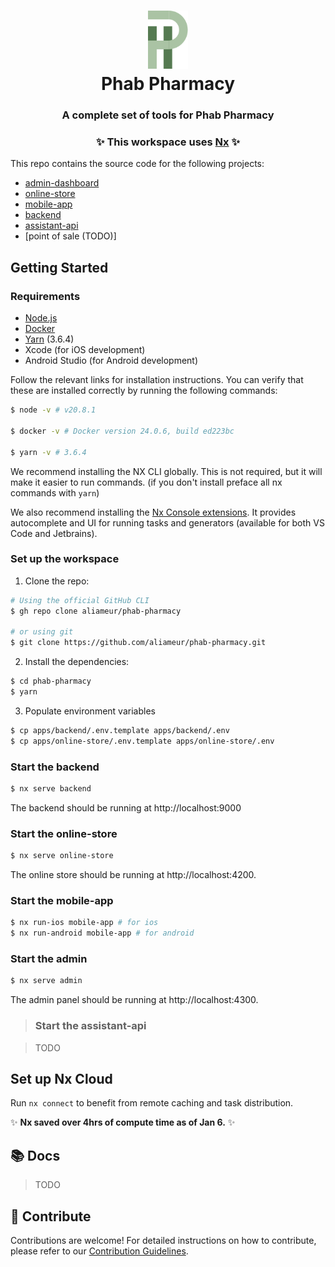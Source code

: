 <h1 align="center">
<img width="64" src="/assets/logo.svg" alt="Phab Pharmacy"/>
<br>
Phab Pharmacy
</h1>

<h3 align="center">A complete set of tools for Phab Pharmacy</h3>
<h3 align="center">✨ This workspace uses <a href="https://nx.dev">Nx</a> ✨</h3>

This repo contains the source code for the following projects:

- [admin-dashboard](https://github.com/aliameur/phab-pharmacy/tree/main/apps/admin)
- [online-store](https://github.com/aliameur/phab-pharmacy/tree/main/apps/online-store)
- [mobile-app](https://github.com/aliameur/phab-pharmacy/tree/main/apps/mobile-app)
- [backend](https://github.com/aliameur/phab-pharmacy/tree/main/apps/backend)
- [assistant-api](https://github.com/aliameur/phab-pharmacy/tree/main/apps/assistant)
- [point of sale (TODO)]

## Getting Started

### Requirements

- [Node.js](https://nodejs.org/en/download/)
- [Docker](https://docs.docker.com/install/)
- [Yarn](https://yarnpkg.com) (3.6.4)
- Xcode (for iOS development)
- Android Studio (for Android development)

Follow the relevant links for installation instructions. You can verify that these are installed correctly by running the following commands:

```bash
$ node -v # v20.8.1

$ docker -v # Docker version 24.0.6, build ed223bc

$ yarn -v # 3.6.4
```

We recommend installing the NX CLI globally. This is not required, but it will make it easier to run commands. (if you don't install preface all nx commands with `yarn`)

We also recommend installing the [Nx Console extensions](https://nx.dev/nx-console). It provides autocomplete and UI for running tasks and generators (available for both VS Code and Jetbrains).

### Set up the workspace

1. Clone the repo:

```bash
# Using the official GitHub CLI
$ gh repo clone aliameur/phab-pharmacy

# or using git
$ git clone https://github.com/aliameur/phab-pharmacy.git
```

2. Install the dependencies:

```bash
$ cd phab-pharmacy
$ yarn
```

3. Populate environment variables

```bash
$ cp apps/backend/.env.template apps/backend/.env
$ cp apps/online-store/.env.template apps/online-store/.env
```

### Start the backend

```bash
$ nx serve backend
```

The backend should be running at http://localhost:9000

### Start the online-store

```bash
$ nx serve online-store
```

The online store should be running at http://localhost:4200.

### Start the mobile-app

```bash
$ nx run-ios mobile-app # for ios
$ nx run-android mobile-app # for android
```

### Start the admin

```bash
$ nx serve admin
```

The admin panel should be running at http://localhost:4300.

> ### Start the assistant-api

> TODO

## Set up Nx Cloud

Run `nx connect` to benefit from remote caching and task distribution.

✨ **Nx saved over 4hrs of compute time as of Jan 6.** ✨

## 📚 Docs

> TODO

## 💎 Contribute

Contributions are welcome! For detailed instructions on how to contribute, please refer to our [Contribution Guidelines](CONTRIBUTING.md).
